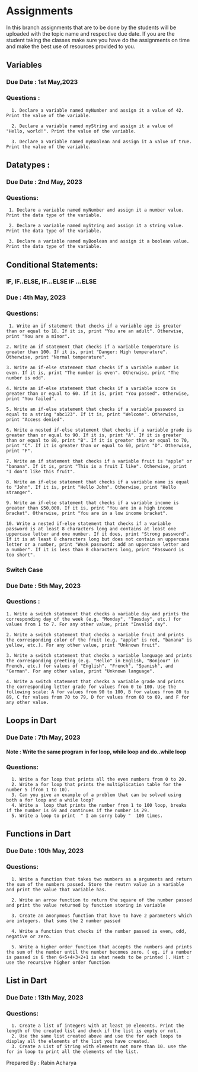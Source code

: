# Assignments 

In this branch assignments that are to be done by the students will be uploaded with the topic name and respective due date. If you are the student taking the classes make sure you have do the assignments on time and make the best use of resources provided to you. 

## Variables  
  ### Due Date : 1st May,2023
  
  ### Questions : 
      1. Declare a variable named myNumber and assign it a value of 42. Print the value of the variable.

      2. Declare a variable named myString and assign it a value of "Hello, world!". Print the value of the variable.

      3. Declare a variable named myBoolean and assign it a value of true. Print the value of the variable.
      
## Datatypes : 
  ### Due Date : 2nd May, 2023
  
  ### Questions: 
     1. Declare a variable named myNumber and assign it a number value. Print the data type of the variable.

     2. Declare a variable named myString and assign it a string value. Print the data type of the variable.

     3. Declare a variable named myBoolean and assign it a boolean value. Print the data type of the variable.
  

## Conditional Statements: 
  ### IF,  IF..ELSE, IF...ELSE IF ...ELSE 
  ### Due : 4th May, 2023 
   
   ### Questions:
   
     1. Write an if statement that checks if a variable age is greater than or equal to 18. If it is, print "You are an adult". Otherwise, print "You are a minor".

    2. Write an if statement that checks if a variable temperature is greater than 100. If it is, print "Danger: High temperature". Otherwise, print "Normal temperature".

    3. Write an if-else statement that checks if a variable number is even. If it is, print "The number is even". Otherwise, print "The number is odd".

    4. Write an if-else statement that checks if a variable score is greater than or equal to 60. If it is, print "You passed". Otherwise, print "You failed".

    5. Write an if-else statement that checks if a variable password is equal to a string "abc123". If it is, print "Welcome". Otherwise, print "Access denied".

    6. Write a nested if-else statement that checks if a variable grade is greater than or equal to 90. If it is, print "A". If it is greater than or equal to 80, print "B". If it is greater than or equal to 70, print "C". If it is greater than or equal to 60, print "D". Otherwise, print "F".

    7. Write an if statement that checks if a variable fruit is "apple" or "banana". If it is, print "This is a fruit I like". Otherwise, print "I don't like this fruit".

    8. Write an if-else statement that checks if a variable name is equal to "John". If it is, print "Hello John". Otherwise, print "Hello stranger".

    9. Write an if-else statement that checks if a variable income is greater than $50,000. If it is, print "You are in a high income bracket". Otherwise, print "You are in a low income bracket".

    10. Write a nested if-else statement that checks if a variable password is at least 8 characters long and contains at least one uppercase letter and one number. If it does, print "Strong password". If it is at least 8 characters long but does not contain an uppercase letter or a number, print "Weak password: add an uppercase letter and a number". If it is less than 8 characters long, print "Password is too short".

### Switch Case 
  ### Due Date :  5th May, 2023 
  
  ### Questions : 
  
    1. Write a switch statement that checks a variable day and prints the corresponding day of the week (e.g. "Monday", "Tuesday", etc.) for values from 1 to 7. For any other value, print "Invalid day".

    2. Write a switch statement that checks a variable fruit and prints the corresponding color of the fruit (e.g. "apple" is red, "banana" is yellow, etc.). For any other value, print "Unknown fruit".
 
    3. Write a switch statement that checks a variable language and prints the corresponding greeting (e.g. "Hello" in English, "Bonjour" in French, etc.) for values of "English", "French", "Spanish", and "German". For any other value, print "Unknown language".

    4. Write a switch statement that checks a variable grade and prints the corresponding letter grade for values from 0 to 100. Use the following scale: A for values from 90 to 100, B for values from 80 to 89, C for values from 70 to 79, D for values from 60 to 69, and F for any other value.
 
 
 ## Loops in Dart
 
  ### Due Date :  7th May, 2023
  
  #### Note :  Write the same program in for loop, while loop and do..while loop
  
  ### Questions: 
  
      1. Write a for loop that prints all the even numbers from 0 to 20.
      2. Write a for loop that prints the multiplication table for the number 5 (from 1 to 10). 
      3. Can you give an example of a problem that can be solved using both a for loop and a while loop? 
      4. Write a  loop that prints the number from 1 to 100 loop, breaks if the number is 69 and continues if the number is 29. 
      5. Write a loop to print  " I am sorry baby "  100 times. 

 ## Functions in Dart
 
  ### Due Date :  10th May, 2023
  
  
  ### Questions: 
  
      1. Write a function that takes two numbers as a arguments and return the sum of the numbers passed. Store the reutrn value in a variable and print the value that variable has. 
      
      2. Write an arrow function to return the square of the number passed and print the value returned by function storing in variable
      
      3. Create an anonymous function that have to have 2 parameters which are integers. that sums the 2 number passed 
      
      4. Write a function that checks if the number passed is even, odd, negative or zero. 
      
      5. Write a higher order function that accepts the numbers and prints the sum of the number until the number becomes zero. ( eg. if a number is passed is 6 then 6+5+4+3+2+1 is what needs to be printed ). Hint :  use the recursive higher order function 
      
  

 ## List in Dart
 
  ### Due Date :  13th May, 2023
  
  
  ### Questions: 
  
      1. Create a list of integers with at least 10 elements. Print the length of the created list and check if the list is empty or not. 
      2. Use the same list created above and use the for each loops to display all the elements of the list you have created. 
      3. Create a List of String with elements not more than 10. use the for in loop to print all the elements of the list. 
      
      
       
      

Prepared By : Rabin Acharya
      
